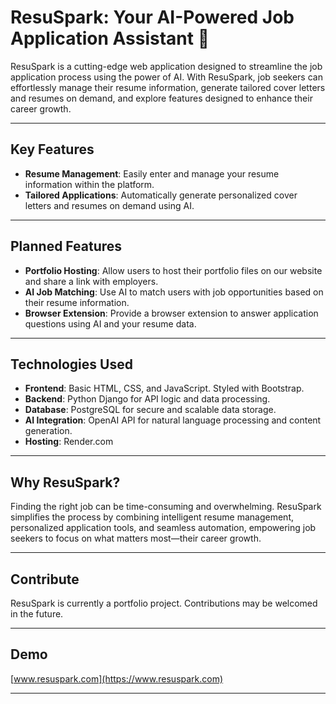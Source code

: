 # ResuSpark: Your AI-Powered Job Application Assistant 🚀

ResuSpark is a cutting-edge web application designed to streamline the job application process using the power of AI. With ResuSpark, job seekers can effortlessly manage their resume information, generate tailored cover letters and resumes on demand, and explore features designed to enhance their career growth.

---

## Key Features

- **Resume Management**: Easily enter and manage your resume information within the platform.
- **Tailored Applications**: Automatically generate personalized cover letters and resumes on demand using AI.

---

## Planned Features

- **Portfolio Hosting**: Allow users to host their portfolio files on our website and share a link with employers.
- **AI Job Matching**: Use AI to match users with job opportunities based on their resume information.
- **Browser Extension**: Provide a browser extension to answer application questions using AI and your resume data.

---

## Technologies Used

- **Frontend**: Basic HTML, CSS, and JavaScript. Styled with Bootstrap.
- **Backend**: Python Django for API logic and data processing.
- **Database**: PostgreSQL for secure and scalable data storage.
- **AI Integration**: OpenAI API for natural language processing and content generation.
- **Hosting**: Render.com

---

## Why ResuSpark?

Finding the right job can be time-consuming and overwhelming. ResuSpark simplifies the process by combining intelligent resume management, personalized application tools, and seamless automation, empowering job seekers to focus on what matters most—their career growth.

---

## Contribute

ResuSpark is currently a portfolio project. Contributions may be welcomed in the future.

---

## Demo

[www.resuspark.com](https://www.resuspark.com)

---
